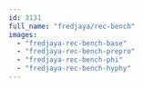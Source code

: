```yaml
---
id: 3131
full_name: "fredjaya/rec-bench"
images: 
  - "fredjaya-rec-bench-base"
  - "fredjaya-rec-bench-prepro"
  - "fredjaya-rec-bench-phi"
  - "fredjaya-rec-bench-hyphy"
---
```

